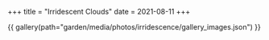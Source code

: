 +++
title = "Irridescent Clouds"
date = 2021-08-11
+++


<!-- more -->

{{ gallery(path="garden/media/photos/irridescence/gallery_images.json") }}